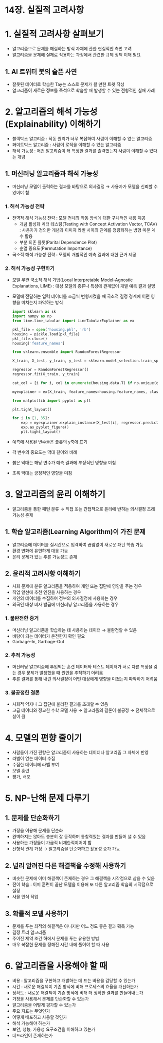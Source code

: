 # 14장. 실질적 고려사항

# 1. 실질적 고려사항 살펴보기

- 알고리즘으로 문제를 해결하는 방식 자체에 관한 현실적인 측면 고려
- 알고리즘을 문제에 실제로 적용하는 과정에서 관련한 규제 정책 이해 필요

## 1. AI 트위터 봇의 슬픈 사연

- 잘못된 데이터로 학습한 Tay는 스스로 문제가 될 만한 트윗 작성
- 알고리즘이 새로운 정보를 즉석으로 학습할 때 발생할 수 있는 전형적인 실패 사례

# 2. 알고리즘의 해석 가능성(Explainability) 이해하기

- 블랙박스 알고리즘 : 작동 원리가 너무 복잡하여 사람이 이해할 수 없는 알고리즘
- 화이트박스 알고리즘 : 사람이 로직을 이해할 수 있는 알고리즘
- 해석 가능성 : 어떤 알고리즘이 왜 특정한 결과를 출력했는지 사람이 이해할 수 있다는 개념

## 1. 머신러닝 알고리즘과 해석 가능성

- 머신러닝 모델이 출력하는 결과를 바탕으로 의사결정 → 사용자가 모델을 신뢰할 수 있어야 함

### 1. 해석 가능성 전략

- 전역적 해석 가능성 전략 : 모델 전체의 작동 방식에 대한 구체적인 내용 제공
    - 개념 활성화 벡터 테스팅(Testing with Concept Activation Vector, TCAV) : 사용자가 정의한 개념과 이미지 라벨 사이의 관계를 정량화하는 방향 미분 계수 활용
    - 부분 의존 플룻(Parital Dependence Plot)
    - 순열 중요도(Permutation Importance)
- 국소적 해석 가능성 전략 : 모델의 개별적인 예측 결과에 대한 근거 제공

### 2. 해석 가능성 구현하기

- 모델 무관 국소적 해석 기법(Local Interpretable Model-Agnostic Explanations, LIME) : 대상 모델의 종류나 특성에 관계없이 개별 예측 결과 설명
- 모델에 전달하는 입력 데이터를 조금씩 변형시켰을 때 국소적 결정 경계에 어떤 영향을 미치는지 파악하는 방식

    ```python
    import sklearn as sk
    import numpy as np
    from lime.lime_tabular import LineTabularExplainer as ex
    
    pkl_file = open('housing.pkl', 'rb')
    housing = pickle.load(pkl_file)
    pkl_file.close()
    housing['feature_names']
    
    from sklearn.ensemble import RandomForestRegressor
    
    X_train, X_test, y_train, y_test = sklearn.model_selection.train_split(housing_data, housing.target)
    
    regressor = RandomForestRegressor()
    regressor.fit(X_train, y_train)
    
    cat_col = [i for i, col in enumerate(housing.data.T) if np.unique(col).size < 10]
    
    myexplainer = ex(X_train, feature_names=housing.feature_names, class_names=['price'], categorical_features=cat_col, mode='regression')
    
    from matplotlib import pyplot as plt
    
    plt.tight_layout()
    
    for i in [1, 35]:
        exp = myexplainer.explain_instance(X_test[i], regressor.predict, num_features=10)
        exp.as_pyplot_figure()
        plt.tight_layout()
    ```

- 예측에 사용된 변수들은 플롯의 y축에 표기
- 각 변수의 중요도는 막대 길이와 비례
- 붉은 막대는 해당 변수가 예측 결과에 부정적인 영향을 미침
- 초록 막대는 긍정적인 영향을 미침

# 3. 알고리즘의 윤리 이해하기

- 알고리즘을 통한 패턴 분류 → 직접 또는 간접적으로 윤리에 반하는 의사결정 초래 가능성 존재

## 1. 학습 알고리즘(Learning Algorithm)이 가진 문제

- 알고리즘에 데이터를 실시간으로 입력하여 끊임없이 새로운 패턴 학습 가능
- 환경 변화에 유연하게 대응 가능
- 윤리 문제가 있는 추론 가능성도 존재

## 2. 윤리적 고려사항 이해하기

- 사회 문제에 분류 알고리즘을 적용하여 개인 또는 집단에 영향을 주는 경우
- 직업 알선에 추천 엔진을 사용하는 경우
- 개인의 데이터를 수집하여 정부의 의사결정에 사용하는 경우
- 외국인 대상 비자 발급에 머신러닝 알고리즘을 사용하는 경우

### 1. 불완전한 증거

- 머신러닝 알고리즘을 학습하는 데 사용하는 데이터 → 불완전할 수 있음
- 바탕이 되는 데이터가 온전한지 확인 필요
- Garbage-In, Garbage-Out

### 2. 추적 가능성

- 머신러닝 알고리즘에 투입되는 훈련 데이터와 테스트 데이터가 서로 다른 특징을 갖는 경우 문제가 발생했을 때 원인을 추적하기 어려움
- 추론 결과를 통해 내린 의사결정이 어떤 대상에게 영향을 미쳤는지 파악하기 어려움

### 3. 불공정한 결론

- 사회적 약자나 그 집단에 불리한 결과를 초래할 수 있음
- 고급 데이터와 정교한 수학 모델 사용 → 알고리즘의 결론이 불공정 → 전체적으로 실이 큼

# 4. 모델의 편향 줄이기

- 사람들이 가진 편향은 알고리즘이 사용하는 데이터나 알고리즘 그 자체에 반영
- 라벨이 없는 데이터 수집
- 수집한 데이터에 라벨 부여
- 모델 훈련
- 평가, 배포

# 5. NP-난해 문제 다루기

## 1. 문제를 단순화하기

- 가정을 이용해 문제를 단순화
- 완벽하지는 않아도 충분히 잘 동작하며 통찰력있는 결과를 만들어 낼 수 있음
- 사용하는 가정들이 가급적 비제한적이어야 함
- 선형적 관계 가정 → 알고리즘을 단순화하고 활용성 증가 가능

## 2. 널리 알려진 다른 해결책을 수정해 사용하기

- 비슷한 문제에 이미 해결책이 존재하는 경우 그 해결책을 시작점으로 삼을 수 있음
- 전이 학습 : 이미 훈련이 끝난 모델을 이용해 또 다른 알고리즘 학습의 시작점으로 설정
- 사물 인식 작업

## 3. 확률적 모델 사용하기

- 문제를 푸는 최적의 해결책은 아니지만 어느 정도 좋은 결과 획득 가능
- 결정 트리 알고리즘
- 주어진 제약 조건 하에서 문제를 푸는 유용한 방법
- 매우 복잡한 문제를 정해진 시간 내에 풀어야 할 때 사용

# 6. 알고리즘을 사용해야 할 때

- 비용 : 알고리즘을 구현하고 개발하는 데 드는 비용을 감당할 수 있는가
- 시간 : 새로운 해결책이 기존 방식에 비해 프로세스의 효율을 개선하는가
- 정확도 : 새로운 해결책이 기존 방식에 비해 더 정확한 결과를 만들어내는가
- 가정을 사용해서 문제를 단순화할 수 있는가
- 알고리즘을 어떻게 평가할 수 있는가
- 주요 지표는 무엇인가
- 어떻게 배포하고 사용할 것인가
- 해석 가능해야 하는가
- 보안, 성능, 가용성 요구조건을 이해하고 있는가
- 데드라인이 존재하는가